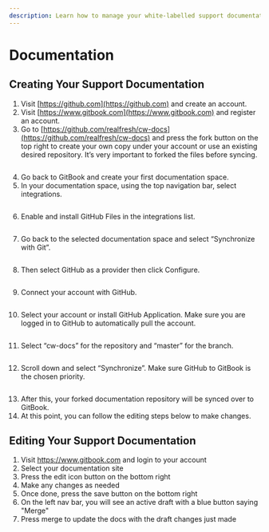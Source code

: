 ```yaml
---
description: Learn how to manage your white-labelled support documentation for your clients
---
```


# Documentation

## Creating Your Support Documentation

1. Visit [https://github.com](https://github.com) and create an account.
2. Visit [https://www.gitbook.com](https://www.gitbook.com) and register an account.
3. Go to [https://github.com/realfresh/cw-docs](https://github.com/realfresh/cw-docs) and press the fork button on the top right to create your own copy under your account or use an existing desired repository. It’s very important to forked the files before syncing.

<figure><img src="../.gitbook/assets/Screenshot 2023-08-23 at 12.38.03 PM (1).png" alt=""><figcaption></figcaption></figure>

4. Go back to GitBook and create your first documentation space.
5. In your documentation space, using the top navigation bar, select integrations.

<figure><img src="../.gitbook/assets/Screenshot 2023-08-23 at 12.34.14 PM.png" alt=""><figcaption></figcaption></figure>

6. Enable and install GitHub Files in the integrations list.

<figure><img src="../.gitbook/assets/Screenshot 2023-08-23 at 12.35.30 PM.png" alt=""><figcaption></figcaption></figure>

7. Go back to the selected documentation space and select “Synchronize with Git”.

<figure><img src="../.gitbook/assets/Screenshot 2023-08-23 at 1.25.34 PM.png" alt=""><figcaption></figcaption></figure>

8. Then select GitHub as a provider then click Configure.

<figure><img src="../.gitbook/assets/Screenshot 2023-08-23 at 1.29.17 PM.png" alt=""><figcaption></figcaption></figure>

9. Connect your account with GitHub.

<figure><img src="../.gitbook/assets/Screenshot 2023-08-23 at 1.30.12 PM.png" alt=""><figcaption></figcaption></figure>

10. Select your account or install GitHub Application. Make sure you are logged in to GitHub to automatically pull the account.

<figure><img src="../.gitbook/assets/Screenshot 2023-08-23 at 1.33.36 PM.png" alt=""><figcaption></figcaption></figure>

11. Select “cw-docs” for the repository and “master” for the branch.

<figure><img src="../.gitbook/assets/Screenshot 2023-08-23 at 1.36.45 PM.png" alt=""><figcaption></figcaption></figure>

12. Scroll down and select “Synchronize”. Make sure GitHub to GitBook is the chosen priority.

<figure><img src="../.gitbook/assets/Screenshot 2023-08-23 at 1.40.04 PM (1).png" alt=""><figcaption></figcaption></figure>

13. After this, your forked documentation repository will be synced over to GitBook.
14. At this point, you can follow the editing steps below to make changes.

##

## Editing Your Support Documentation

1. Visit https://www.gitbook.com and login to your account
2. Select your documentation site
3. Press the edit icon button on the bottom right
4. Make any changes as needed
5. Once done, press the save button on the bottom right
6. On the left nav bar, you will see an active draft with a blue button saying "Merge"
7. Press merge to update the docs with the draft changes just made

